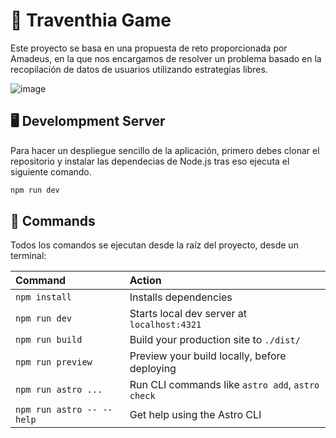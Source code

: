 # 🧠 Traventhia Game
Este proyecto se basa en una propuesta de reto proporcionada por Amadeus, en la que nos encargamos de resolver un problema basado en la recopilación de datos de usuarios utilizando estrategias libres.

![image](https://github.com/user-attachments/assets/b2964015-d58b-4909-98a0-fe31f5081a5a)

## 🖥 Develompment Server
Para hacer un despliegue sencillo de la aplicación, primero debes clonar el repositorio y instalar las dependecias de Node.js tras eso ejecuta el siguiente comando.
```sh
npm run dev
```




## 🧞 Commands

Todos los comandos se ejecutan desde la raíz del proyecto, desde un terminal:

| Command                   | Action                                           |
| :------------------------ | :----------------------------------------------- |
| `npm install`             | Installs dependencies                            |
| `npm run dev`             | Starts local dev server at `localhost:4321`      |
| `npm run build`           | Build your production site to `./dist/`          |
| `npm run preview`         | Preview your build locally, before deploying     |
| `npm run astro ...`       | Run CLI commands like `astro add`, `astro check` |
| `npm run astro -- --help` | Get help using the Astro CLI                     |
